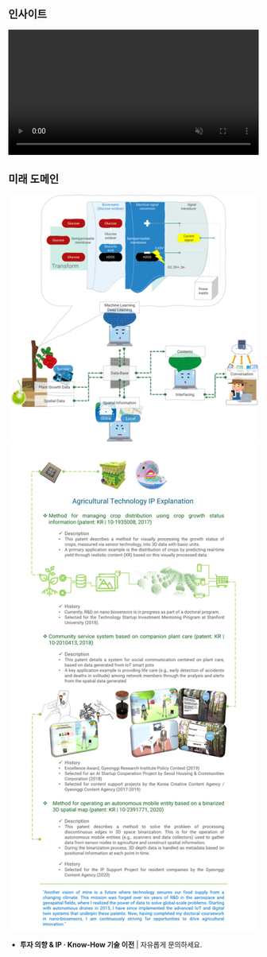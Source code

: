 ## 인사이트

<div id="giscus-container"></div>

<video width="100%" style="max-width: 1504px; height: auto;" autoplay loop muted playsinline>
  <source src="/assets/videos/worflogy_solution_application.mp4" type="video/mp4">
</video>

## 미래 도메인

![CEO 현재 연구 소개](/assets/articles/CI_current.png)
![CEO IP 소개](/assets/articles/CI_research.png)

- **투자 의향 & IP · Know-How 기술 이전** | 자유롭게 문의하세요.